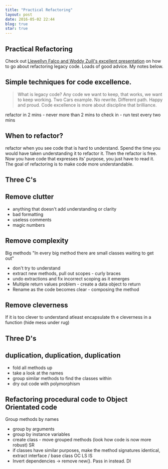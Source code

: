 ```yaml
---
title: "Practical Refactoring"
layout: post
date: 2016-05-02 22:44
blog: true
star: true
---
```


Practical Refactoring
---

Check out [Llewellyn Falco and Woddy Zuill's excellent presentation](https://www.youtube.com/watch?v=aWiwDdx_rdo&ab_channel=LlewellynFalco) on how to go about refactoring legacy code. Loads of good advice. My notes below.


Simple techniques for code excellence.
---
>What is legacy code? Any code we want to keep, that works, we want to keep working.
Two Cars example. No rewrite. Different path. Happy and proud.
Code excellence is more about discipline that brilliance.

refactor in 2 mins  - never more than 2 mins to check in - run test every two mins

When to refactor?
---
refactor when you see code that is hard to understand.
Spend the time you would have taken understanding it to refactor it. Then the refactor is free.
Now you have code that expresses its’ purpose, you just have to read it.
The goal of refactoring is to make code more understandable.

Three C's
---
Remove clutter
---
- anything that doesn't add understanding or clarity
- bad formatting
- useless comments
- magic numbers

Remove complexity
---
Big methods "In every big method there are small classes waiting to get out"
- don't try to understand
- extract new methods, pull out scopes - curly braces
- undo extractions and fix incorrect scoping as it emerges
- Multiple return values problem - create a data object to return
- Rename as the code becomes clear - composing the method

Remove cleverness
---
If it is too clever to understand atleast encapsulate th e cleverness in a function (hide mess under rug)

Three D's
---
duplication, duplication, duplication
---
- fold all methods up
- take a look at the names
- group similar methods to find the classes within
- dry out code with polymorphism

Refactoring procedural code to Object Orientated code
---
Group methods by names
- group by arguments
- group by instance variables
- create class - move grouped methods  (look how code is now more robust) SR
- if classes have similar purposes, make the method signatures identical, extract interface / base class OC LS IS
- Invert dependencies -> remove new(). Pass in instead. DI
